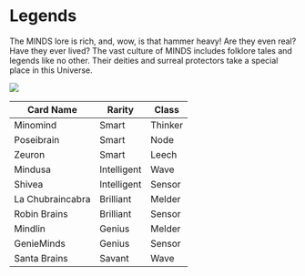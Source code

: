 # Legends

The MINDS lore is rich, and, wow, is that hammer heavy! Are they even real? Have they ever lived? The vast culture of MINDS includes folklore tales and legends like no other. Their deities and surreal protectors take a special place in this Universe.

![](../../../../../.gitbook/assets/Warriortopia\_0008\_Legends.png)



| Card Name        | Rarity      | Class   |
| ---------------- | ----------- | ------- |
| Minomind         | Smart       | Thinker |
| Poseibrain       | Smart       | Node    |
| Zeuron           | Smart       | Leech   |
| Mindusa          | Intelligent | Wave    |
| Shivea           | Intelligent | Sensor  |
| La Chubraincabra | Brilliant   | Melder  |
| Robin Brains     | Brilliant   | Sensor  |
| Mindlin          | Genius      | Melder  |
| GenieMinds       | Genius      | Sensor  |
| Santa Brains     | Savant      | Wave    |
